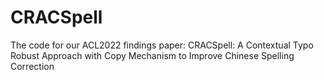 # CRACSpell
The code for our ACL2022 findings paper: CRACSpell: A Contextual Typo Robust Approach with Copy Mechanism to Improve Chinese Spelling Correction
